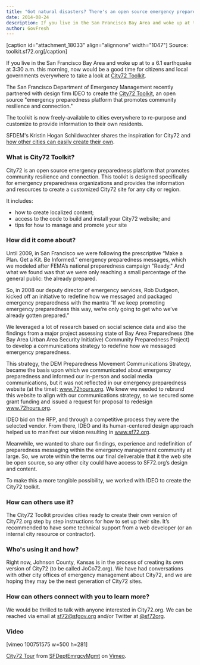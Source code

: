 ```yaml
---
title: "Got natural disasters? There's an open source emergency preparedness toolkit for that"
date: 2014-08-24
description: If you live in the San Francisco Bay Area and woke up at to a 6.1 earthquake at 3:30 a.m. this morning, now would be a good time for citizens and local governments everywhere to take a look at City72 Toolkit.
author: GovFresh
---
```


[caption id="attachment_18033" align="alignnone" width="1047"] Source: toolkit.sf72.org[/caption]

If you live in the San Francisco Bay Area and woke up at to a 6.1 earthquake at 3:30 a.m. this morning, now would be a good time for citizens and local governments everywhere to take a look at <a href="http://toolkit.sf72.org">City72 Toolkit</a>.

The San Francisco Department of Emergency Management recently partnered with design firm IDEO to create the <a href="http://toolkit.sf72.org/">City72 Toolkit</a>, an open source "emergency preparedness platform that promotes community resilience and connection." 

The toolkit is now freely-available to cities everywhere to re-purpose and customize to provide information to their own residents.

SFDEM's Kristin Hogan Schildwachter shares the inspiration for City72 and <a href="http://toolkit.sf72.org/setup/">how other cities can easily create their own</a>.

<h3>What is City72 Toolkit?</h3>

City72 is an open source emergency preparedness platform that promotes community resilience and connection. This toolkit is designed specifically for emergency preparedness organizations and provides the information and resources to create a customized City72 site for any city or region.

It includes: 

<ul>
	<li>how to create localized content;</li>
	<li>access to the code to build and install your City72 website; and</li>
	<li>tips for how to manage and promote your site</li>
</ul>

<h3>How did it come about?</h3>

Until 2009, in San Francisco we were following the prescriptive “Make a Plan. Get a Kit. Be Informed.” emergency preparedness messages, which we modeled after FEMA’s national preparedness campaign "Ready." And what we found was that we were only reaching a small percentage of the general public: the already prepared.

So, in 2008 our deputy director of emergency services, Rob Dudgeon, kicked off an initiative to redefine how we messaged and packaged emergency preparedness with the mantra “If we keep promoting emergency preparedness this way, we’re only going to get who we’ve already gotten prepared.”

We leveraged a lot of research based on social science data and also the findings from a major project assessing state of Bay Area Preparedness (the Bay Area Urban Area Security Initiative) Community Preparedness Project) to develop a communications strategy to redefine how we messaged emergency preparedness.

This strategy, the DEM Preparedness Movement Communications Strategy, became the basis upon which we communicated about emergency preparedness and informed our in-person and social media communications, but it was not reflected in our emergency preparedness website (at the time): <a href="http://www.72hours.org">www.72hours.org</a>. We knew we needed to rebrand this website to align with our communications strategy, so we secured some grant funding and issued a request for proposal to redesign <a href="http://www.72hours.org">www.72hours.org</a>. 

IDEO bid on the RFP, and through a competitive process they were the selected vendor. From there, IDEO and its human-centered design approach helped us to manifest our vision resulting in <a href="http://www.sf72.org">www.sf72.org</a>.

Meanwhile, we wanted to share our findings, experience and redefinition of preparedness messaging within the emergency management community at large. So, we wrote within the terms our final deliverable that it the web site be open source, so any other city could have access to SF72.org’s design and content.  

To make this a more tangible possibility, we worked with IDEO to create the City72 toolkit.

<h3>How can others use it?</h3>

The City72 Toolkit provides cities ready to create their own version of City72.org step by step instructions for how to set up their site. It’s recommended to have some technical support from a web developer (or an internal city resource or contractor).

<h3>Who's using it and how?</h3>

Right now, Johnson County, Kansas is in the process of creating its own version of City72 (to be called JoCo72.org). We have had conversations with other city offices of emergency management about City72, and we are hoping they may be the next generation of City72 sites.

<h3>How can others connect with you to learn more?</h3>

We would be thrilled to talk with anyone interested in City72.org. We can be reached via email at <a href="mailto:sf72@sfgov.org">sf72@sfgov.org</a> and/or Twitter at <a href="http://twitter.com/@sf72org">@sf72org</a>.

<h3>Video</h3>

[vimeo 100751575 w=500 h=281] <p><a href="http://vimeo.com/100751575">City72 Tour</a> from <a href="http://vimeo.com/user10243584">SFDeptEmrgcyMgmt</a> on <a href="https://vimeo.com">Vimeo</a>.</p>
